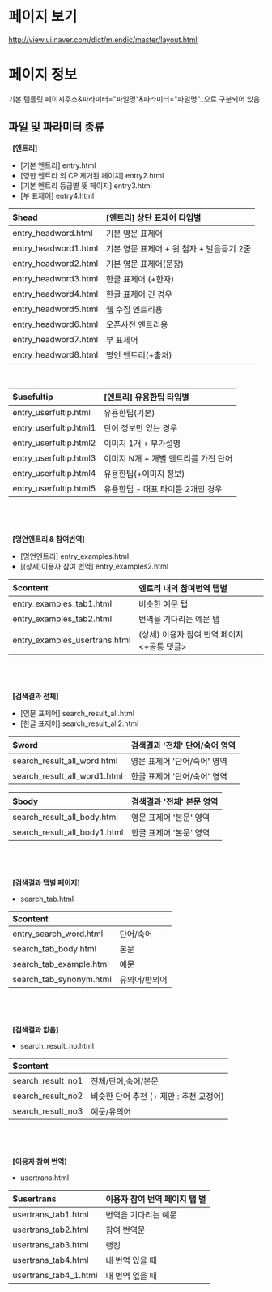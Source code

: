 # 페이지 보기
http://view.ui.naver.com/dict/m.endic/master/layout.html


# 페이지 정보 
기본 템플릿 페이지주소&파라미터="파일명"&파라미터="파일명"..으로 구분되어 있음. 


## 파일 및 파라미터 종류 

&nbsp;
**[엔트리]**
* [기본 엔트리] entry.html
* [영한 엔트리 외 CP 제거된 페이지] entry2.html
* [기본 엔트리 등급별 뜻 페이지] entry3.html
* [부 표제어] entry4.html

| $head |  [엔트리] 상단 표제어 타입별|
| :------------ | :------------ |
| entry_headword.html|기본 영문 표제어|
| entry_headword1.html| 기본 영문 표제어 + 윗 첨자 + 발음듣기 2줄|
| entry_headword2.html|기본 영문 표제어(문장)|
| entry_headword3.html| 한글 표제어 (+한자)|
| entry_headword4.html|한글 표제어 긴 경우|
| entry_headword5.html|웹 수집 엔트리용|
| entry_headword6.html|오픈사전 엔트리용|
| entry_headword7.html|부 표제어|
| entry_headword8.html|명언 엔트리(+출처)|

&nbsp;
&nbsp;

| $usefultip |  [엔트리] 유용한팁 타입별 |
| :------------ | :------------ |
| entry_userfultip.html|유용한팁(기본)|
| entry_userfultip.html1| 단어 정보만 있는 경우|
| entry_userfultip.html2| 이미지 1개 + 부가설명|
| entry_userfultip.html3| 이미지 N개 + 개별 엔트리를 가진 단어|
| entry_userfultip.html4| 유용한팁(+이미지 정보)|
| entry_userfultip.html5| 유용한팁 - 대표 타이틀 2개인 경우|


&nbsp;
---
&nbsp;
**[명언엔트리 & 참여번역]**
* [명언엔트리] entry_examples.html
* [(상세)이용자 참여 번역] entry_examples2.html

| $content | 엔트리 내의 참여번역 탭별 |
| :------------ | :------------ |
| entry_examples_tab1.html|비슷한 예문 탭|
| entry_examples_tab2.html| 번역을 기다리는 예문 탭|
| entry_examples_usertrans.html| (상세) 이용자 참여 번역 페이지 <+공통 댓글>|


&nbsp;
---
&nbsp;
**[검색결과 전체]**
* [영문 표제어] search_result_all.html
* [한글 표제어] search_result_all2.html

| $word |  검색결과 '전체' 단어/숙어 영역|
| :------------ | :------------ |
| search_result_all_word.html|영문 표제어 '단어/숙어' 영역|
| search_result_all_word1.html| 한글 표제어 '단어/숙어' 영역|

| $body |  검색결과 '전체' 본문 영역|
| :------------ | :------------ |
| search_result_all_body.html|영문 표제어 '본문' 영역|
| search_result_all_body1.html| 한글 표제어 '본문' 영역|

&nbsp;
---
&nbsp;
**[검색결과 탭별 페이지]**
* search_tab.html

| $content |  |
| :------------ | :------------ |
| entry_search_word.html| 단어/숙어 |
| search_tab_body.html| 본문 |
| search_tab_example.html| 예문 |
| search_tab_synonym.html| 유의어/반의어 |


&nbsp;
---
&nbsp;
**[검색결과 없음]**
* search_result_no.html

| $content | |
| :------------ | :------------ |
| search_result_no1| 전체/단어,숙어/본문 |
| search_result_no2| 비슷한 단어 추천 (+ 제안 : 추천 교정어)|
| search_result_no3| 예문/유의어 |


&nbsp;
---
&nbsp;
**[이용자 참여 번역]**
* usertrans.html

| $usertrans |  이용자 참여 번역 페이지 탭 별|
| :------------ | :------------ |
| usertrans_tab1.html| 번역을 기다리는 예문| 
| usertrans_tab2.html| 참여 번역문 | 
| usertrans_tab3.html| 랭킹 | 
| usertrans_tab4.html|  내 번역 있을 때 | 
| usertrans_tab4_1.html| 내 번역 없을 때 | 

